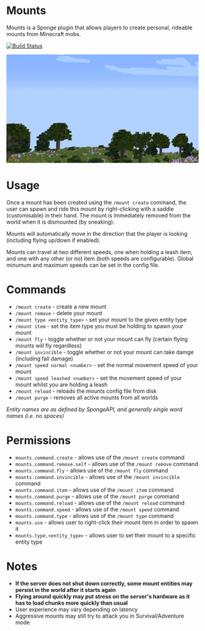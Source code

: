 # Mounts
Mounts is a Sponge plugin that allows players to create personal, rideable mounts from Minecraft mobs.

[![Build Status](https://travis-ci.org/dags-/Mounts.svg?branch=master)](https://travis-ci.org/dags-/Mounts)

![squid](https://raw.githubusercontent.com/dags-/Mounts/img/resource/squid.gif)

Usage
====
Once a mount has been created using the `/mount create` command, the user can spawn and ride this mount by right-clicking with a saddle (customisable) in their hand. The mount is immediately removed from the world when it is dismounted (by sneaking).

Mounts will automatically move in the direction that the player is looking (including flying up/down if enabled).

Mounts can travel at two different speeds, one when holding a leash item, and one with any other (or no) item (both speeds are configurable). Global minumum and maximum speeds can be set in the config file.

Commands
====
- `/mount create` - create a new mount
- `/mount remove` - delete your mount
- `/mount type <entity_type>` - set your mount to the given entity type
- `/mount item` - set the item type you must be holding to spawn your mount
- `/mount fly` - toggle whether or not your mount can fly (certain flying mounts will fly regardless)
- `/mount invincible` - toggle whether or not your mount can take damge (including fall damage)
- `/mount speed normal <number>` - set the normal movement speed of your mount
- `/mount speed leashed <number>` - set the movement speed of your mount whilst you are holding a leash
- `/mount reload` - reloads the mounts config file from disk
- `/mount purge` - removes all active mounts from all worlds

_Entity names are as defined by SpongeAPI, and generally single word names (i.e. no spaces)_

Permissions
====
- `mounts.command.create` - allows use of the `/mount create` command
- `mounts.command.remove.self` - allows use of the `/mount remove` command
- `mounts.command.fly` - allows use of the `/mount fly` command
- `mounts.command.invincible` - allows use of the `/mount invincible` command
- `mounts.command.item` - allows use of the `/mount item` command
- `mounts.command.purge` - allows use of the `/mount purge` command
- `mounts.command.reload` - allows use of the `/mount reload` command
- `mounts.command.speed` - allows use of the `/mount speed` command
- `mounts.command.type` - allows use of the `/mount type` command
- `mounts.use` - allows user to right-click their mount item in order to spawn it
- `mounts.type.<entity_type>` - allows user to set their mount to a specific entity type

Notes
====
- **If the server does not shut down correctly, some mount entities may persist in the world after it starts again**
- **Flying around quickly may put stress on the server's hardware as it has to load chunks more quickly than usual**
- User experience may vary depending on latency
- Aggressive mounts may still try to attack you in Survival/Adventure mode
